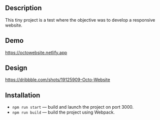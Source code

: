 ## Description
This tiny project is a test where the objective was to develop a responsive website.

## Demo
https://octowebsite.netlify.app

## Design
https://dribbble.com/shots/19125909-Octo-Website

## Installation
- `npm run start` — build and launch the project on port 3000.
- `npm run build` — build the project using Webpack.
